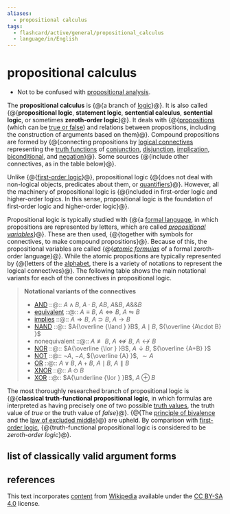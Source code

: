 ```yaml
---
aliases:
  - propositional calculus
tags:
  - flashcard/active/general/propositional_calculus
  - language/in/English
---
```


# propositional calculus

- Not to be confused with [propositional analysis](theory%20of%20descriptions.md).

The __propositional calculus__ is {@{a branch of [logic](logic.md)}@}. It is also called {@{__propositional logic__, __statement logic__, __sentential calculus__, __sentential logic__, or sometimes __zeroth-order logic__}@}. It deals with {@{[propositions](proposition.md) (which can be [true or false](truth%20value.md)) and relations between propositions, including the construction of arguments based on them}@}. Compound propositions are formed by {@{connecting propositions by [logical connectives](logical%20connective.md) representing the [truth functions](truth%20function.md) of [conjunction](logical%20conjunction.md), [disjunction](logical%20disjunction.md), [implication](material%20conditional.md), [biconditional](logical%20biconditional.md), and [negation](negation.md)}@}. Some sources {@{include other connectives, as in the table below}@}. <!--SR:!2024-11-25,57,310!2025-05-03,174,310!2024-11-16,50,310!2025-03-08,121,290!2025-04-21,169,310-->

Unlike {@{[first-order logic](first-order%20logic.md)}@}, propositional logic {@{does not deal with non-logical objects, predicates about them, or [quantifiers](quantifier%20(logic).md)}@}. However, all the machinery of propositional logic is {@{included in first-order logic and higher-order logics. In this sense, propositional logic is the foundation of first-order logic and higher-order logic}@}. <!--SR:!2024-11-24,56,310!2025-03-20,139,290!2024-11-29,60,310-->

Propositional logic is typically studied with {@{a [formal language](formal%20language.md), in which propositions are represented by letters, which are called _[propositional variables](propositional%20variable.md)_}@}. These are then used, {@{together with symbols for connectives, to make compound propositions}@}. Because of this, the propositional variables are called {@{_[atomic formulas](atomic%20formula.md)_ of a formal zeroth-order language}@}. While the atomic propositions are typically represented by {@{letters of the [alphabet](alphabet.md), there is a variety of notations to represent the logical connectives}@}. The following table shows the main notational variants for each of the connectives in propositional logic. <!--SR:!2024-11-26,58,310!2025-03-01,117,290!2025-02-26,122,290!2024-11-27,59,310-->

> __Notational variants of the connectives__
>
> - [AND](logical%20conjunction.md) ::@:: $A\land B$, $A\cdot B$, $AB$, $A\&B$, $A\&\&B$ <!--SR:!2024-12-01,62,310!2024-11-29,61,310-->
> - [equivalent](logical%20biconditional.md) ::@:: $A\equiv B$, $A\Leftrightarrow B$, $A\leftrightharpoons B$ <!--SR:!2024-11-22,55,310!2024-12-12,72,310-->
> - [implies](material%20conditional.md) ::@:: $A\Rightarrow B$, $A\supset B$, $A\rightarrow B$ <!--SR:!2024-12-13,73,310!2024-11-20,53,310-->
> - [NAND](sheffer%20stroke.md) ::@:: $A{\overline {\land } }B$, $A\mid B$, ${\overline {A\cdot B} }$ <!--SR:!2025-02-04,107,290!2025-04-12,162,310-->
> - nonequivalent ::@:: $A\not \equiv B$, $A\not \Leftrightarrow B$, $A\nleftrightarrow B$ <!--SR:!2024-12-02,63,310!2024-11-21,54,310-->
> - [NOR](Logical%20NOR.md) ::@:: $A{\overline {\lor } }B$, $A\downarrow B$, ${\overline {A+B} }$ <!--SR:!2024-12-20,73,290!2025-02-28,124,290-->
> - [NOT](negation.md) ::@:: $\neg A$, $-A$, ${\overline {A} }$, $\sim A$ <!--SR:!2025-06-08,206,330!2025-06-17,214,330-->
> - [OR](logical%20disjunction.md) ::@:: $A\lor B$, $A+B$, $A\mid B$, $A\parallel B$ <!--SR:!2024-11-18,52,310!2024-12-08,68,310-->
> - [XNOR](XNOR%20gate.md) ::@:: $A\odot B$ <!--SR:!2025-02-03,98,270!2025-01-01,78,290-->
> - [XOR](exclusive%20or.md) ::@:: $A{\underline {\lor } }B$, $A\oplus B$ <!--SR:!2025-01-02,77,270!2025-01-17,94,290-->

The most thoroughly researched branch of propositional logic is {@{__classical truth-functional propositional logic__, in which formulas are interpreted as having precisely one of two possible [truth values](truth%20value.md), the truth value of _true_ or the truth value of _false_}@}. {@{The [principle of bivalence](principle%20of%20bivalence.md) and the [law of excluded middle](law%20of%20excluded%20middle.md)}@} are upheld. By comparison with [first-order logic](first-order%20logic.md), {@{truth-functional propositional logic is considered to be _zeroth-order logic_}@}. <!--SR:!2025-02-19,111,290!2024-11-28,60,310!2025-04-18,165,310-->

## list of classically valid argument forms

## references

This text incorporates [content](https://en.wikipedia.org/wiki/propositional_calculus) from [Wikipedia](Wikipedia.md) available under the [CC BY-SA 4.0](https://creativecommons.org/licenses/by-sa/4.0/) license.
